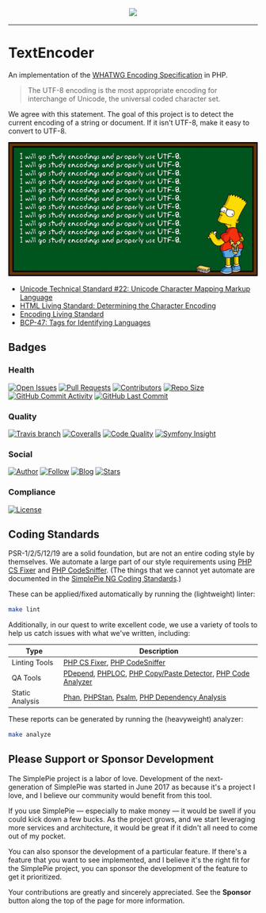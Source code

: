 <div align="center"><img src="https://raw.githubusercontent.com/simplepie/.github/master/logo.png" width="500"><br></div>

----

# TextEncoder

An implementation of the [WHATWG Encoding Specification](https://encoding.spec.whatwg.org) in PHP.

> The UTF-8 encoding is the most appropriate encoding for interchange of Unicode, the universal coded character set.

We agree with this statement. The goal of this project is to detect the current encoding of a string or document. If it isn't UTF-8, make it easy to convert to UTF-8.

![](docs/bart-utf8.png)

* [Unicode Technical Standard #22: Unicode Character Mapping Markup Language](https://www.unicode.org/reports/tr22/tr22-8.html)
* [HTML Living Standard: Determining the Character Encoding](https://html.spec.whatwg.org/multipage/parsing.html#determining-the-character-encoding)
* [Encoding Living Standard](https://encoding.spec.whatwg.org)
* [BCP-47: Tags for Identifying Languages](https://tools.ietf.org/html/bcp47)

## Badges

### Health

[![Open Issues](http://img.shields.io/github/issues/simplepie/text-encoder.svg?style=for-the-badge)](https://github.com/simplepie/text-encoder/issues)
[![Pull Requests](https://img.shields.io/github/issues-pr/simplepie/text-encoder.svg?style=for-the-badge)](https://github.com/simplepie/text-encoder/pulls)
[![Contributors](https://img.shields.io/github/contributors/simplepie/text-encoder.svg?style=for-the-badge)](https://github.com/simplepie/text-encoder/graphs/contributors)
[![Repo Size](https://img.shields.io/github/repo-size/simplepie/text-encoder.svg?style=for-the-badge)](https://github.com/simplepie/text-encoder/pulse/monthly)
[![GitHub Commit Activity](https://img.shields.io/github/commit-activity/y/simplepie/text-encoder.svg?style=for-the-badge)](https://github.com/simplepie/text-encoder/commits/master)
[![GitHub Last Commit](https://img.shields.io/github/last-commit/simplepie/text-encoder.svg?style=for-the-badge)](https://github.com/simplepie/text-encoder/commits)

### Quality

[![Travis branch](https://img.shields.io/travis/simplepie/text-encoder/master.svg?style=for-the-badge&label=Travis%20CI)](https://travis-ci.org/simplepie/text-encoder)
[![Coveralls](https://img.shields.io/coveralls/github/simplepie/text-encoder/master.svg?style=for-the-badge)](https://coveralls.io/github/simplepie/text-encoder)
[![Code Quality](http://img.shields.io/scrutinizer/g/simplepie/text-encoder.svg?style=for-the-badge&label=Scrutinizer)](https://scrutinizer-ci.com/g/simplepie/text-encoder)
[![Symfony Insight](https://img.shields.io/sensiolabs/i/@@INSIGHT@@.svg?style=for-the-badge&label=Symfony%20Insight)](https://insight.symfony.com/projects/@@INSIGHT@@)

### Social

[![Author](http://img.shields.io/badge/author-@skyzyx-blue.svg?style=for-the-badge)](https://twitter.com/skyzyx)
[![Follow](https://img.shields.io/twitter/follow/simplepie_ng.svg?style=for-the-badge&label=Follow%20@simplepie_ng)](https://twitter.com/intent/follow?screen_name=simplepie_ng)
[![Blog](https://img.shields.io/badge/medium-simplepie--ng-blue.svg?style=for-the-badge)](https://medium.com/simplepie-ng)
[![Stars](https://img.shields.io/github/stars/simplepie/text-encoder.svg?style=for-the-badge&label=GitHub%20Stars)](https://github.com/simplepie/text-encoder/stargazers)

### Compliance

[![License](https://img.shields.io/github/license/simplepie/text-encoder.svg?style=for-the-badge)](https://github.com/simplepie/text-encoder/blob/master/LICENSE.md)

## Coding Standards

PSR-1/2/5/12/19 are a solid foundation, but are not an entire coding style by themselves. We automate a large part of our style requirements using [PHP CS Fixer](http://cs.sensiolabs.org) and [PHP CodeSniffer](https://github.com/squizlabs/PHP_CodeSniffer). (The things that we cannot yet automate are documented in the [SimplePie NG Coding Standards](https://github.com/simplepie/simplepie-ng-coding-standards).)

These can be applied/fixed automatically by running the (lightweight) linter:

```bash
make lint
```

Additionally, in our quest to write excellent code, we use a variety of tools to help us catch issues with what we've written, including:

| Type | Description |
| ---- | ----------- |
| Linting Tools | [PHP CS Fixer](http://cs.sensiolabs.org), [PHP CodeSniffer](https://github.com/squizlabs/PHP_CodeSniffer) |
| QA Tools | [PDepend](https://github.com/pdepend/pdepend), [PHPLOC](https://github.com/sebastianbergmann/phploc), [PHP Copy/Paste Detector](https://github.com/sebastianbergmann/phpcpd), [PHP Code Analyzer](https://github.com/wapmorgan/PhpCodeAnalyzer) |
| Static Analysis | [Phan](https://github.com/phan/phan), [PHPStan](https://github.com/phpstan/phpstan), [Psalm](https://github.com/vimeo/psalm), [PHP Dependency Analysis](https://github.com/mamuz/PhpDependencyAnalysis) |

These reports can be generated by running the (heavyweight) analyzer:

```bash
make analyze
```

## Please Support or Sponsor Development

The SimplePie project is a labor of love. Development of the next-generation of SimplePie was started in June 2017 as because it's a project I love, and I believe our community would benefit from this tool.

If you use SimplePie — especially to make money — it would be swell if you could kick down a few bucks. As the project grows, and we start leveraging more services and architecture, it would be great if it didn't all need to come out of my pocket.

You can also sponsor the development of a particular feature. If there's a feature that you want to see implemented, and I believe it's the right fit for the SimplePie project, you can sponsor the development of the feature to get it prioritized.

Your contributions are greatly and sincerely appreciated. See the **Sponsor** button along the top of the page for more information.

